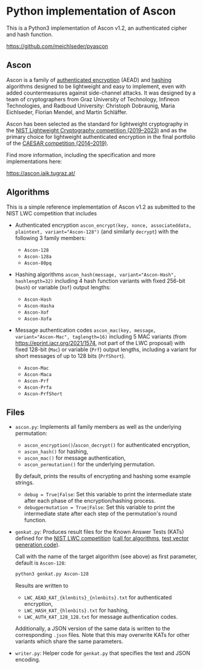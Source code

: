 Python implementation of Ascon
==============================

This is a Python3 implementation of Ascon v1.2, an authenticated cipher and hash function.

https://github.com/meichlseder/pyascon

Ascon
-----

Ascon is a family of [authenticated encryption](https://en.wikipedia.org/wiki/Authenticated_encryption) (AEAD) and [hashing](https://en.wikipedia.org/wiki/Cryptographic_hash_function) algorithms designed to be lightweight and easy to implement, even with added countermeasures against side-channel attacks.
It was designed by a team of cryptographers from Graz University of Technology, Infineon Technologies, and Radboud University: Christoph Dobraunig, Maria Eichlseder, Florian Mendel, and Martin Schläffer.

Ascon has been selected as the standard for lightweight cryptography in the [NIST Lightweight Cryptography competition (2019–2023)](https://csrc.nist.gov/projects/lightweight-cryptography) and as the primary choice for lightweight authenticated encryption in the final portfolio of the [CAESAR competition (2014–2019)](https://competitions.cr.yp.to/caesar-submissions.html).

Find more information, including the specification and more implementations here:

https://ascon.iaik.tugraz.at/


Algorithms
----------

This is a simple reference implementation of Ascon v1.2 as submitted to the NIST LWC competition that includes 

  * Authenticated encryption `ascon_encrypt(key, nonce, associateddata, plaintext, variant="Ascon-128")` (and similarly `decrypt`) with the following 3 family members:

    - `Ascon-128`
    - `Ascon-128a`
    - `Ascon-80pq`
  
  * Hashing algorithms `ascon_hash(message, variant="Ascon-Hash", hashlength=32)` including 4 hash function variants with fixed 256-bit (`Hash`) or variable (`Xof`) output lengths:

    - `Ascon-Hash`
    - `Ascon-Hasha`
    - `Ascon-Xof`
    - `Ascon-Xofa`
  
  * Message authentication codes `ascon_mac(key, message, variant="Ascon-Mac", taglength=16)` including 5 MAC variants (from https://eprint.iacr.org/2021/1574, not part of the LWC proposal) with fixed 128-bit (`Mac`) or variable (`Prf`) output lengths, including a variant for short messages of up to 128 bits (`PrfShort`).

    - `Ascon-Mac`
    - `Ascon-Maca`
    - `Ascon-Prf`
    - `Ascon-Prfa`
    - `Ascon-PrfShort`

Files
-----

  * `ascon.py`: 
    Implements all family members as well as the underlying permutation:

    - `ascon_encryption()`/`ascon_decrypt()` for authenticated encryption,
    - `ascon_hash()` for hashing,
    - `ascon_mac()` for message authentication,
    - `ascon_permutation()` for the underlying permutation.

    By default, prints the results of encrypting and hashing some example strings.

    - `debug = True|False`: Set this variable to print the intermediate state after each phase of the encryption/hashing process.
    - `debugpermutation = True|False`: Set this variable to print the intermediate state after each step of the permutation's round function.


  * `genkat.py`:
    Produces result files for the Known Answer Tests (KATs) defined for the [NIST LWC competition](https://csrc.nist.gov/projects/lightweight-cryptography) ([call for algorithms](https://csrc.nist.gov/CSRC/media/Projects/Lightweight-Cryptography/documents/final-lwc-submission-requirements-august2018.pdf), [test vector generation code](https://csrc.nist.gov/CSRC/media/Projects/Lightweight-Cryptography/documents/TestVectorGen.zip)).

    Call with the name of the target algorithm (see above) as first parameter, default is `Ascon-128`:

    ```sh
    python3 genkat.py Ascon-128

    ```

    Results are written to 

    - `LWC_AEAD_KAT_{klenbits}_{nlenbits}.txt` for authenticated encryption,
    - `LWC_HASH_KAT_{hlenbits}.txt` for hashing,
    - `LWC_AUTH_KAT_128_128.txt` for message authentication codes.

    Additionally, a JSON version of the same data is written to the corresponding `.json` files.
    Note that this may overwrite KATs for other variants which share the same parameters.


  * `writer.py`:
    Helper code for `genkat.py` that specifies the text and JSON encoding.

